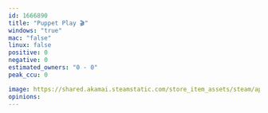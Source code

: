 ```yaml
---
id: 1666890
title: "Puppet Play 🎬"
windows: "true"
mac: "false"
linux: false
positive: 0
negative: 0
estimated_owners: "0 - 0"
peak_ccu: 0

image: https://shared.akamai.steamstatic.com/store_item_assets/steam/apps/1666890/header.jpg?t=1701043147
opinions:
---
```

